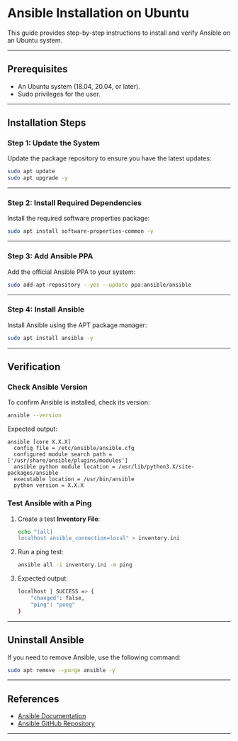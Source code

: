 # **Ansible Installation on Ubuntu**

This guide provides step-by-step instructions to install and verify Ansible on an Ubuntu system.

---

## **Prerequisites**
- An Ubuntu system (18.04, 20.04, or later).
- Sudo privileges for the user.

---

## **Installation Steps**

### **Step 1: Update the System**
Update the package repository to ensure you have the latest updates:
```bash
sudo apt update
sudo apt upgrade -y
```

---

### **Step 2: Install Required Dependencies**
Install the required software properties package:
```bash
sudo apt install software-properties-common -y
```

---

### **Step 3: Add Ansible PPA**
Add the official Ansible PPA to your system:
```bash
sudo add-apt-repository --yes --update ppa:ansible/ansible
```

---

### **Step 4: Install Ansible**
Install Ansible using the APT package manager:
```bash
sudo apt install ansible -y
```

---

## **Verification**

### **Check Ansible Version**
To confirm Ansible is installed, check its version:
```bash
ansible --version
```

Expected output:
```
ansible [core X.X.X]
  config file = /etc/ansible/ansible.cfg
  configured module search path = ['/usr/share/ansible/plugins/modules']
  ansible python module location = /usr/lib/python3.X/site-packages/ansible
  executable location = /usr/bin/ansible
  python version = X.X.X
```

### **Test Ansible with a Ping**
1. Create a test **Inventory File**:
   ```bash
   echo "[all]
   localhost ansible_connection=local" > inventory.ini
   ```

2. Run a ping test:
   ```bash
   ansible all -i inventory.ini -m ping
   ```

3. Expected output:
   ```bash
   localhost | SUCCESS => {
       "changed": false,
       "ping": "pong"
   }
   ```

---

## **Uninstall Ansible**
If you need to remove Ansible, use the following command:
```bash
sudo apt remove --purge ansible -y
```

---

## **References**
- [Ansible Documentation](https://docs.ansible.com/)
- [Ansible GitHub Repository](https://github.com/ansible/ansible)

---